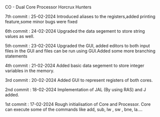 CO - Dual Core Processor
Horcrux Hunters

7th commit : 25-02-2024
Introduced aliases to the registers,added printing feature,some minor bugs were fixed

6th commit : 24-02-2024
Upgraded the data segement to store string values as well.

5th commit : 23-02-2024
Upgraded the GUI, added editors to both input files in the GUI and files can be run using GUI.Added some more branching statements

4th commit : 21-02-2024
Added basic data segement to store integer variables in the memory.

3rd commit : 20-02-2024
Added GUI to represent registers of both cores. 

2nd commit : 18-02-2024
Implementation of JAL (By using RAS) and J added.

1st commit : 17-02-2024
Rough initialisation of Core and Processor.
Core can execute some of the commands like add, sub, lw , sw , bne, la....



